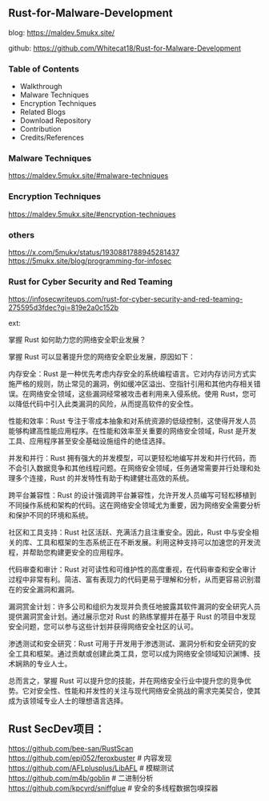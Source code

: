 ## Rust-for-Malware-Development

blog:
https://maldev.5mukx.site/

github:
https://github.com/Whitecat18/Rust-for-Malware-Development


### Table of Contents

- Walkthrough
- Malware Techniques
- Encryption Techniques
- Related Blogs
- Download Repository
- Contribution
- Credits/References

### Malware Techniques

https://maldev.5mukx.site/#malware-techniques

### Encryption Techniques

https://maldev.5mukx.site/#encryption-techniques

### others
https://x.com/5mukx/status/1930881788945281437
https://5mukx.site/blog/programming-for-infosec


### Rust for Cyber Security and Red Teaming

https://infosecwriteups.com/rust-for-cyber-security-and-red-teaming-275595d3fdec?gi=819e2a0c152b

ext:

掌握 Rust 如何助力您的网络安全职业发展？

掌握 Rust 可以显著提升您的网络安全职业发展，原因如下：

内存安全：Rust 是一种优先考虑内存安全的系统编程语言。它对内存访问方式实施严格的规则，防止常见的漏洞，例如缓冲区溢出、空指针引用和其他内存相关错误。在网络安全领域，这些漏洞经常被攻击者利用来入侵系统。使用 Rust，您可以降低代码中引入此类漏洞的风险，从而提高软件的安全性。

性能和效率：Rust 专注于零成本抽象和对系统资源的低级控制，这使得开发人员能够构建高性能应用程序。在性能和效率至关重要的网络安全领域，Rust 是开发工具、应用程序甚至安全基础设施组件的绝佳选择。

并发和并行：Rust 拥有强大的并发模型，可以更轻松地编写并发和并行代码，而不会引入数据竞争和其他线程问题。在网络安全领域，任务通常需要并行处理和处理多个连接，Rust 的并发特性有助于构建健壮高效的系统。

跨平台兼容性：Rust 的设计强调跨平台兼容性，允许开发人员编写可轻松移植到不同操作系统和架构的代码。这在网络安全领域尤为重要，因为网络安全需要分析和保护不同的环境和系统。

社区和工具支持：Rust 社区活跃、充满活力且注重安全。因此，Rust 中与安全相关的库、工具和框架的生态系统正在不断发展。利用这种支持可以加速您的开发流程，并帮助您构建更安全的应用程序。

代码审查和审计：Rust 对可读性和可维护性的高度重视，在代码审查和安全审计过程中非常有利。简洁、富有表现力的代码更易于理解和分析，从而更容易识别潜在的安全漏洞和漏洞。

漏洞赏金计划：许多公司和组织为发现并负责任地披露其软件漏洞的安全研究人员提供漏洞赏金计划。通过展示您对 Rust 的熟练掌握并在基于 Rust 的项目中发现安全问题，您可以参与这些计划并获得网络安全社区的认可。

渗透测试和安全研究：Rust 可用于开发用于渗透测试、漏洞分析和安全研究的安全工具和框架。通过贡献或创建此类工具，您可以成为网络安全领域知识渊博、技术娴熟的专业人士。

总而言之，掌握 Rust 可以提升您的技能，并在网络安全行业中提升您的竞争优势。它对安全性、性能和并发性的关注与现代网络安全挑战的需求完美契合，使其成为该领域专业人士的理想语言选择。


## Rust SecDev项目：

https://github.com/bee-san/RustScan
https://github.com/epi052/feroxbuster   # 内容发现
https://github.com/AFLplusplus/LibAFL  # 模糊测试
https://github.com/m4b/goblin     # 二进制分析
https://github.com/kpcyrd/sniffglue  # 安全的多线程数据包嗅探器



